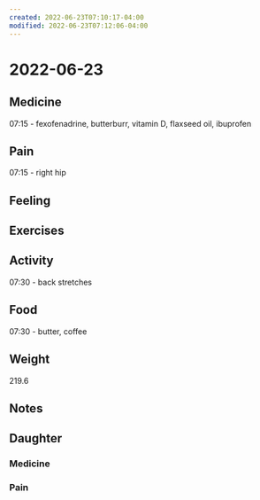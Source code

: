 ```yaml
---
created: 2022-06-23T07:10:17-04:00
modified: 2022-06-23T07:12:06-04:00
---
```


# 2022-06-23

## Medicine

07:15 - fexofenadrine, butterburr, vitamin D, flaxseed oil, ibuprofen 


## Pain

07:15 - right hip


## Feeling


## Exercises


## Activity

07:30 - back stretches 


## Food

07:30 - butter, coffee


## Weight

219.6


## Notes


## Daughter

### Medicine


### Pain
